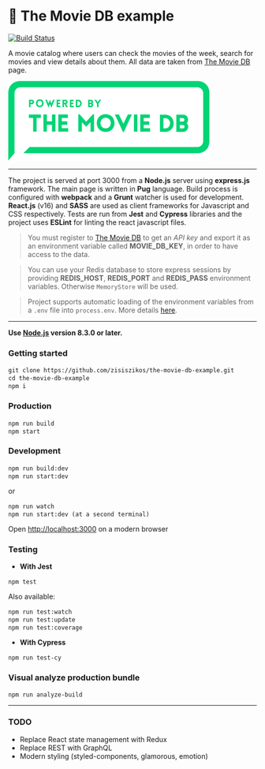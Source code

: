 # :movie_camera: The Movie DB example

[![Build Status](https://travis-ci.org/zisiszikos/the-movie-db-example.svg?branch=master)](https://travis-ci.org/zisiszikos/the-movie-db-example)

A movie catalog where users can check the movies of the week, search for movies and view details about them. All data are taken from [The Movie DB](https://www.themoviedb.org) page.

![TMDB Logo](https://raw.githubusercontent.com/zisiszikos/the-movie-db-example/master/tmdb.png)

---

The project is served at port 3000 from a **Node.js** server using **express.js** framework. The main page is written in **Pug** language. Build process is configured with **webpack** and a **Grunt** watcher is used for development. **React.js** (v16) and **SASS** are used as client frameworks for Javascript and CSS respectively. Tests are run from **Jest** and **Cypress** libraries and the project uses **ESLint** for linting the react javascript files.

> You must register to [The Movie DB](https://developers.themoviedb.org/3/getting-started) to get an *API key* and export it as an environment variable called **MOVIE_DB_KEY**, in order to have access to the data.

> You can use your Redis database to store express sessions by providing **REDIS_HOST**, **REDIS_PORT** and **REDIS_PASS** environment variables. Otherwise `MemoryStore` will be used.

> Project supports automatic loading of the environment variables from a `.env` file into `process.env`. More details [here](https://www.npmjs.com/package/dotenv).

---

**Use [Node.js](https://nodejs.org/en/download/) version 8.3.0 or later.**

### Getting started

```
git clone https://github.com/zisiszikos/the-movie-db-example.git
cd the-movie-db-example
npm i
```

### Production

```
npm run build
npm start
```

### Development

```
npm run build:dev
npm run start:dev
```

or


```
npm run watch
npm run start:dev (at a second terminal)
```

Open [http://localhost:3000](http://localhost:3000) on a modern browser

### Testing

- **With Jest**
```
npm test
```
Also available:
```
npm run test:watch
npm run test:update
npm run test:coverage
```

- **With Cypress**
```
npm run test-cy
```

### Visual analyze production bundle

```
npm run analyze-build
```

---

### TODO

- Replace React state management with Redux
- Replace REST with GraphQL
- Modern styling (styled-components, glamorous, emotion)
